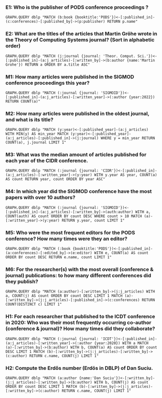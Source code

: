 ### E1: Who is the publisher of PODS conference proceedings ?
```
GRAPH.QUERY dblp "MATCH (b:book {booktitle:'PODS'})<-[:published_in]-(c:conferences)-[:published_by]->(p:publisher) RETURN p.name"
```

### E2: What are the titles of the articles that Martin Gröhe wrote in the Theory of Computing Systems journal? (Sort in alphabetic order)
```
GRAPH.QUERY dblp "MATCH (j:journal {journal: 'Theor. Comput. Sci.'})<-[:published_in]-(a:j_articles)-[:written_by]->(b:author {name:'Martin Grohe'}) RETURN a ORDER BY a.title ASC"
```

### M1: How many articles were published in the SIGMOD conference proceedings this year?
```
GRAPH.QUERY dblp "MATCH (:journal {journal: 'SIGMOID'})<-[:published_in]-(a:j_articles)-[:written_year]->(:author {year:2022}) RETURN COUNT(a)"
```

### M2: How many articles were published in the oldest journal, and what is its title?
```
GRAPH.QUERY dblp "MATCH (y:year)<-[:published_year]-(a:j_articles) WITH MIN(y) AS min_year MATCH (y:year)<-[:published_year]-(a:j_articles)-[:published_in]->(j:journal) WHERE y = min_year RETURN COUNT(a), j.journal LIMIT 1"
```

### M3:  What was the median amount of articles published for each year of the CIDR conference.
```
GRAPH.QUERY dblp "MATCH (:journal {journal: 'CIDR'})<-[:published_in]-(a:j_articles)-[:written_year]->(y:year) WITH y.year AS year, COUNT(a) AS count RETURN year, count ORDER BY year ASC"
```

### M4: In which year did the SIGMOD conference have the most papers with over 10 authors?
```
GRAPH.QUERY dblp "MATCH (:journal {journal: 'SIGMOID'})<-[:published_in]-(a:j_articles)-[:written_by]->(auth:author) WITH a, COUNT(auth) AS count ORDER BY count DESC WHERE count > 10 MATCH (a)-[:written_year]->(y:year) RETURN y.year, count LIMIT 1"
```

### M5: Who were the most frequent editors for the PODS conference? How many times were they an editor?
```
GRAPH.QUERY dblp "MATCH (:book {booktitle:'PODS'})<-[:published_in]-(a:conferences)-[:edited_by]->(e:editor) WITH e, COUNT(a) AS count ORDER BY count DESC RETURN e.name, count LIMIT 1"
```

### M6: For the researcher(s) with the most overall (conference & journal) publications: to how many different conferences did they publish?
```
GRAPH.QUERY dblp "MATCH (a:author)-[:written_by]->(j:j_articles) WITH a, COUNT(j) AS count ORDER BY count DESC LIMIT 1 MATCH (a)-[:written_by]->(j:j_articles)-[:published_in]->(c:conferences) RETURN COUNT(DISTINCT c) LIMIT 1"
```

### H1: For each researcher that published to the ICDT conference in 2020: Who was their most frequently occurring co-author (conference & journal)? How many times did they collaborate?
```
GRAPH.QUERY dblp "MATCH (:journal {journal: 'ICDT'})<-[:published_in]-(a:j_articles)-[:written_year]->(:author {year:2020}) WITH a MATCH (a)-[:written_by]->(b:author) WITH b, COUNT(a) AS count ORDER BY count DESC LIMIT 1 MATCH (b)-[:written_by]->(j:j_articles)-[:written_by]->(c:author) RETURN c.name, COUNT(j) LIMIT 1"
```

### H2: Compute the Erdős number (Erdös in DBLP) of Dan Suciu.
```
GRAPH.QUERY dblp "MATCH (a:author {name:'Dan Suciu'})<-[:written_by]-(j:j_articles)-[:written_by]->(b:author) WITH b, COUNT(j) AS count ORDER BY count DESC LIMIT 1 MATCH (b)-[:written_by]->(j:j_articles)-[:written_by]->(c:author) RETURN c.name, COUNT(j) LIMIT 1"
```

